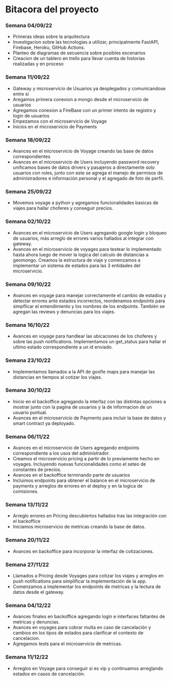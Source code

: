 # Bitacora del proyecto

### Semana 04/09/22
  - Primeras ideas sobre la arquitectura
  - Investigacion sobre las tecnologias a utilizar, principalmente FastAPI, Firebase, Heroku, GitHub Actions.
  - Planteo de diagramas de secuencia sobre posibles escenarios
  - Creacion de un tablero en trello para llevar cuenta de historias realizadas y en proceso


### Semana 11/09/22
 - Gateway y microservicio de Usuarios ya desplegados y comunicandose entre si
 - Aregamos primera conexion a mongo desde el microservicio de usuarios
 - Agregamos conexion a FireBase con un primer intento de registro y login de usuarios
 - Empezamos con el microservicio de Voyage
 - Inicios en el microservicio de Payments


### Semana 18/09/22
 - Avances en el microservicio de Voyage creando las base de datos correspondientes
 - Avances en el microservicio de Users incluyendo password recovery unificamos bases de datos drivers y pasajeros a directamente solo usuarios con roles, junto con este se agrega el manejo de permisos de administradores e información personal y el agregado de foto de perfil. 
 
 
### Semana 25/09/22
 - Movemos voyage a python y agregamos funcionalidades basicas de viajes para hallar choferes y conseguir precios.
 
### Semana 02/10/22
 - Avances en el microservicio de Users agregando google login y bloqueo de usuarios, más arreglo de errores varios hallados al integrar con gateway.
 - Avances en el microservicio de voyages para testear lo implementado hasta ahora luego de mover la logica del calculo de distancias a geomongo. Creamos la estructura de viaje y comenzamos a implementar un sistema de estados para las 3 entidades del microservicio.
 
 ### Semana 09/10/22
 - Avances en voyage para manejar correctamente el cambio de estados y detectar errores ante estados incorrectos, reordenamos endpoints para simpflicar el entendimiento y los nombres de los endpoints. También se agregan las reviews y denuncias para los viajes.
 
### Semana 16/10/22
 - Avances en voyage para handlear las ubicaciones de los choferes y sobre las push notifications. Implementamos un get_status para hallar el ultimo estado correspondiente a un id enviado.

### Semana 23/10/22
 - Implementamos llamados a la API de goofle maps para manejar las distancias en tiempos al cotizar los viajes.
 
 
### Semana 30/10/22
 - Inicio en el backoffice agregando la interfaz con las distintas opciones a mostrar junto con la pagina de usuarios y la de informacion de un usuario puntual.
 - Avances en el microservicio de Payments para incluir la base de datos y smart contract ya deployado.

### Semana 06/11/22
 - Avances en el microservicio de Users agregando endpoints correspondiente a los usos del administrador.
 - Creamos el microservicio pricing a partir de lo previamente hecho en voyages. Incluyendo nuevas funcionalidades como el seteo de constantes de precios.
 - Avances en el backoffice terminando parte de usuarios
 - Incluimos endpoints para obtener el balance en el microservicio de payments y arreglos de errores en el deploy y en la logica de comisiones.

### Semana 13/11/22
 - Arreglo errores en Pricing descubiertos hallados tras las integración con el backoffice
 - Iniciamos microservicio de metricas creando la base de datos.

### Semana 20/11/22
 - Avances en backoffice para incorporar la interfaz de cotizaciones.

### Semana 27/11/22
 - Llamados a Pricing desde Voyages para cotizar los viajes y arreglos en push notifications para simplificar la implementación de la app.
 - Comenzamos a implementar los endpoints de metricas y la lectura de datos desde el gateway.

### Semana 04/12/22
 - Avances finales en backoffice agregando login e interfaces faltantes de metricas y denuncias.
 - Avances en voyages para cobrar multa en caso de cancelación y cambios en los tipos de estados para clarificar el contexto de cancelacion.
 - Agregamos tests para el microservicio de metricas.

### Semana 11/12/22
 - Arreglos en Voyage para conseguir si es vip y continuamos arreglando estados en casos de cancelación.
